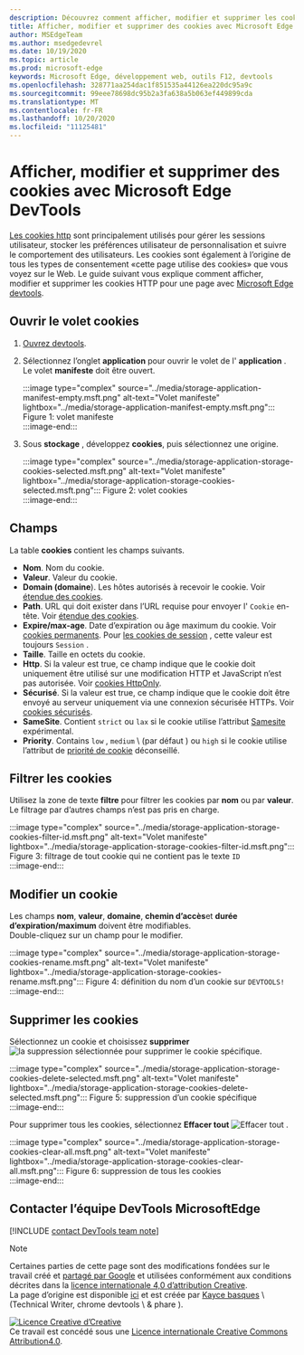 ```yaml
---
description: Découvrez comment afficher, modifier et supprimer les cookies HTTP pour une page à l’aide de Microsoft Edge DevTools.
title: Afficher, modifier et supprimer des cookies avec Microsoft Edge DevTools
author: MSEdgeTeam
ms.author: msedgedevrel
ms.date: 10/19/2020
ms.topic: article
ms.prod: microsoft-edge
keywords: Microsoft Edge, développement web, outils F12, devtools
ms.openlocfilehash: 328771aa254dac1f851535a44126ea220dc95a9c
ms.sourcegitcommit: 99eee78698dc95b2a3fa638a5b063ef449899cda
ms.translationtype: MT
ms.contentlocale: fr-FR
ms.lasthandoff: 10/20/2020
ms.locfileid: "11125481"
---
```

<!-- Copyright Kayce Basques 

   Licensed under the Apache License, Version 2.0 (the "License");
   you may not use this file except in compliance with the License.
   You may obtain a copy of the License at

       https://www.apache.org/licenses/LICENSE-2.0

   Unless required by applicable law or agreed to in writing, software
   distributed under the License is distributed on an "AS IS" BASIS,
   WITHOUT WARRANTIES OR CONDITIONS OF ANY KIND, either express or implied.
   See the License for the specific language governing permissions and
   limitations under the License.  -->

# Afficher, modifier et supprimer des cookies avec Microsoft Edge DevTools  

[Les cookies http][MDNHTTPCookies] sont principalement utilisés pour gérer les sessions utilisateur, stocker les préférences utilisateur de personnalisation et suivre le comportement des utilisateurs.  Les cookies sont également à l’origine de tous les types de consentement «cette page utilise des cookies» que vous voyez sur le Web.  Le guide suivant vous explique comment afficher, modifier et supprimer les cookies HTTP pour une page avec [Microsoft Edge devtools][MicrosoftEdgeDevTools].  

## Ouvrir le volet cookies  

1.  [Ouvrez devtools][DevToolsOpen].  
1.  Sélectionnez l’onglet **application** pour ouvrir le volet de l' **application** .  Le volet **manifeste** doit être ouvert.  
    
    :::image type="complex" source="../media/storage-application-manifest-empty.msft.png" alt-text="Volet manifeste" lightbox="../media/storage-application-manifest-empty.msft.png":::
       Figure 1: volet manifeste  
    :::image-end:::  

1.  Sous **stockage** , développez **cookies**, puis sélectionnez une origine.  
    
    :::image type="complex" source="../media/storage-application-storage-cookies-selected.msft.png" alt-text="Volet manifeste" lightbox="../media/storage-application-storage-cookies-selected.msft.png":::
       Figure 2: volet cookies  
    :::image-end:::  

## Champs  

La table **cookies** contient les champs suivants.  

*   **Nom**.  Nom du cookie.  
*   **Valeur**.  Valeur du cookie.  
*   **Domain (domaine**).  Les hôtes autorisés à recevoir le cookie.  Voir [étendue des cookies][MDNHTTPCookiesScope].  
*   **Path**.  URL qui doit exister dans l’URL requise pour envoyer l' `Cookie` en-tête.  Voir [étendue des cookies][MDNHTTPCookiesScope].  
*   **Expire/max-age**.  Date d’expiration ou âge maximum du cookie.  Voir [cookies permanents][MDNHTTPCookiesPermanent].  Pour [les cookies de session][MDNHTTPCookiesSession] , cette valeur est toujours `Session` .  
*   **Taille**.  Taille en octets du cookie.  
*   **Http**.  Si la valeur est true, ce champ indique que le cookie doit uniquement être utilisé sur une modification HTTP et JavaScript n’est pas autorisée.  Voir [cookies HttpOnly][MDNHTTPCookiesSecure].  
*   **Sécurisé**.  Si la valeur est true, ce champ indique que le cookie doit être envoyé au serveur uniquement via une connexion sécurisée HTTPs.  Voir [cookies sécurisés][MDNHTTPCookiesSecure].  
*   **SameSite**.  Contient `strict` ou `lax` si le cookie utilise l’attribut [Samesite][MDNHTTPCookiesSamesite] expérimental.  
*   **Priority**.  Contains `low` , `medium` \ (par défaut \) ou `high` si le cookie utilise l’attribut de [priorité de cookie][ChromiumIssue232693] déconseillé.

## Filtrer les cookies  

Utilisez la zone de texte **filtre** pour filtrer les cookies par **nom** ou par **valeur**.  Le filtrage par d’autres champs n’est pas pris en charge.  

:::image type="complex" source="../media/storage-application-storage-cookies-filter-id.msft.png" alt-text="Volet manifeste" lightbox="../media/storage-application-storage-cookies-filter-id.msft.png":::
   Figure 3: filtrage de tout cookie qui ne contient pas le texte `ID`  
:::image-end:::  

## Modifier un cookie  

Les champs **nom**, **valeur**, **domaine**, **chemin d’accès**et **durée d’expiration/maximum** doivent être modifiables.  
Double-cliquez sur un champ pour le modifier.  

:::image type="complex" source="../media/storage-application-storage-cookies-rename.msft.png" alt-text="Volet manifeste" lightbox="../media/storage-application-storage-cookies-rename.msft.png":::
   Figure 4: définition du nom d’un cookie sur `DEVTOOLS!`  
:::image-end:::  

## Supprimer les cookies  

Sélectionnez un cookie et choisissez **supprimer** ![ la suppression sélectionnée ][ImageDeleteIcon]  pour supprimer le cookie spécifique.  

:::image type="complex" source="../media/storage-application-storage-cookies-delete-selected.msft.png" alt-text="Volet manifeste" lightbox="../media/storage-application-storage-cookies-delete-selected.msft.png":::
   Figure 5: suppression d’un cookie spécifique  
:::image-end:::  

Pour supprimer tous les cookies, sélectionnez **Effacer tout** ![ Effacer tout ][ImageClearIcon]  .  

:::image type="complex" source="../media/storage-application-storage-cookies-clear-all.msft.png" alt-text="Volet manifeste" lightbox="../media/storage-application-storage-cookies-clear-all.msft.png":::
   Figure 6: suppression de tous les cookies  
:::image-end:::  

## Contacter l’équipe DevTools MicrosoftEdge  

[!INCLUDE [contact DevTools team note](../includes/contact-devtools-team-note.md)]  

<!-- image links -->  

[ImageClearIcon]: ../media/clear-icon.msft.png  
[ImageDeleteIcon]: ../media/delete-icon.msft.png  

<!-- links -->  

[MicrosoftEdgeDevTools]: /microsoft-edge/devtools-guide-chromium "Outils de développement Microsoft Edge (chrome)"  
[DevToolsOpen]: /microsoft-edge/devtools-guide-chromium/open "Ouvrir Microsoft Edge DevTools"  

[ChromiumIssue232693]: https://bugs.chromium.org/p/chromium/issues/detail?id=232693 "Problème de chrome 232693: application de champ de priorité pour les cookies | Bugs du chrome"  

[MDNHTTPCookies]: https://developer.mozilla.org/docs/Web/HTTP/Cookies "Cookies HTTP | MDN"  
[MDNHTTPCookiesPermanent]: https://developer.mozilla.org/docs/Web/HTTP/Cookies#Permanent_cookies "Cookies HTTP-cookies permanents | MDN"  
[MDNHTTPCookiesSamesite]: https://developer.mozilla.org/docs/Web/HTTP/Cookies#SameSite_cookies "Cookies HTTP-cookies SameSite | MDN"  
[MDNHTTPCookiesScope]: https://developer.mozilla.org/docs/Web/HTTP/Cookies#Scope_of_cookies "Cookies HTTP-étendue des cookies | MDN"  
[MDNHTTPCookiesSecure]: https://developer.mozilla.org/docs/Web/HTTP/Cookies#Secure_and_HttpOnly_cookies "Cookies HTTP-cookies sécurisés et HttpOnly | MDN"  
[MDNHTTPCookiesSession]: https://developer.mozilla.org/docs/Web/HTTP/Cookies#Session_cookies "Cookies HTTP-cookies de session | MDN"  

> [!NOTE]
> Certaines parties de cette page sont des modifications fondées sur le travail créé et [partagé par Google][GoogleSitePolicies] et utilisées conformément aux conditions décrites dans la [licence internationale 4,0 d’attribution Creative][CCA4IL].  
> La page d’origine est disponible [ici](https://developers.google.com/web/tools/chrome-devtools/storage/cookies) et est créée par [Kayce basques][KayceBasques] \ (Technical Writer, chrome devtools \ & phare \).  

[![Licence Creative d’Creative][CCby4Image]][CCA4IL]  
Ce travail est concédé sous une [Licence internationale Creative Commons Attribution4.0][CCA4IL].  

[CCA4IL]: https://creativecommons.org/licenses/by/4.0  
[CCby4Image]: https://i.creativecommons.org/l/by/4.0/88x31.png  
[GoogleSitePolicies]: https://developers.google.com/terms/site-policies  
[KayceBasques]: https://developers.google.com/web/resources/contributors/kaycebasques  
